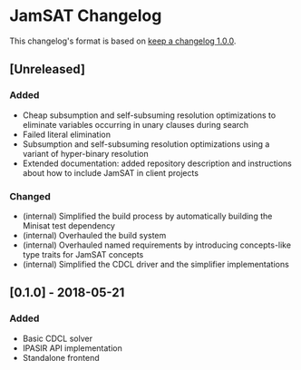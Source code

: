 # JamSAT Changelog

This changelog's format is based on [keep a changelog 1.0.0](https://keepachangelog.com/en/1.0.0/).

## [Unreleased]
### Added
- Cheap subsumption and self-subsuming resolution optimizations to eliminate
  variables occurring in unary clauses during search
- Failed literal elimination
- Subsumption and self-subsuming resolution optimizations using a variant of
  hyper-binary resolution
- Extended documentation: added repository description and instructions about
  how to include JamSAT in client projects

### Changed
- (internal) Simplified the build process by automatically building the Minisat
  test dependency
- (internal) Overhauled the build system
- (internal) Overhauled named requirements by introducing concepts-like type traits
  for JamSAT concepts
- (internal) Simplified the CDCL driver and the simplifier implementations

## [0.1.0] - 2018-05-21
### Added
- Basic CDCL solver
- IPASIR API implementation
- Standalone frontend
